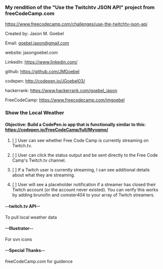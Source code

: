 ### My rendition of the "Use the Twitchtv JSON API" project from freeCodeCamp.com
https://www.freecodecamp.com/challenges/use-the-twitchtv-json-api

Created by:   Jason M. Goebel

Email:        goebel.jason@gmail.com

website:      jasongoebel.com

LinkedIn:     https://www.linkedin.com/

github:       https://github.com/JMGoebel

codepen:      http://codepen.io/JGoebel03/

hackerrank:   https://www.hackerrank.com/goebel_jason

FreeCodeCamp: https://www.freecodecamp.com/jmgoebel



### Show the Local Weather

#### Objective:  Build a CodePen.io app that is functionally similar to this: https://codepen.io/FreeCodeCamp/full/Myvqmo/

1. [ ] User can see whether Free Code Camp is currently streaming on Twitch.tv.

2. [ ] User can click the status output and be sent directly to the Free Code Camp's Twitch.tv channel.

3. [ ] If a Twitch user is currently streaming, I can see additional details about what they are streaming.

4. [ ] User will see a placeholder notification if a streamer has closed their Twitch account (or the account never existed). 
    You can verify this works by adding brunofin and comster404 to your array of Twitch streamers.


#### --twitch.tv API--
To pull local weather data

#### --Illustrator--
For svn icons

#### --Special Thanks--
freeCodeCamp.com for guidence


